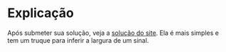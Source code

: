 # Explicação

Após submeter sua solução, veja a [solução do site](https://hdlbits.01xz.net/wiki/Vector100r). Ela é mais simples e tem um truque para inferir a largura de um sinal. 

